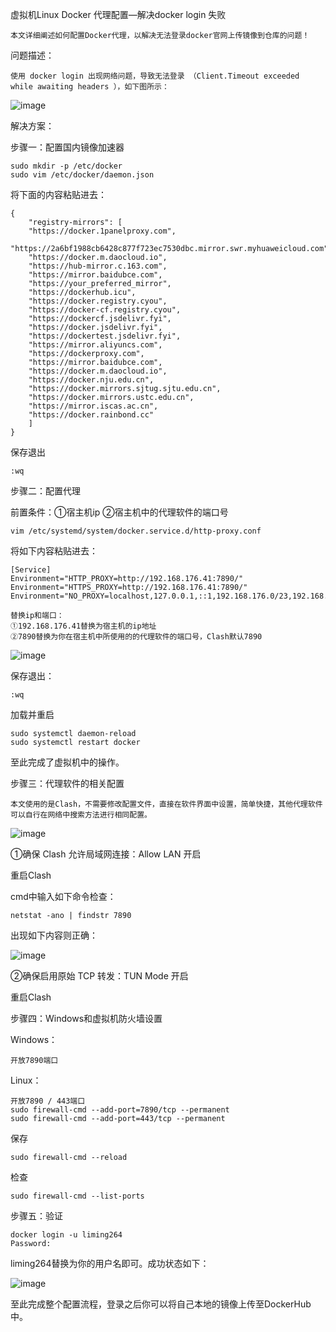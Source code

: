 虚拟机Linux Docker 代理配置—解决docker login 失败
  
    本文详细阐述如何配置Docker代理，以解决无法登录docker官网上传镜像到仓库的问题！

问题描述：

    使用 docker login 出现网络问题，导致无法登录 （Client.Timeout exceeded while awaiting headers ），如下图所示：
  
  ![image](https://github.com/user-attachments/assets/9c2e49c4-5b38-452a-9836-32e2ad9757b7)

解决方案：

步骤一：配置国内镜像加速器

    sudo mkdir -p /etc/docker
    sudo vim /etc/docker/daemon.json

将下面的内容粘贴进去：

    {
        "registry-mirrors": [
        "https://docker.1panelproxy.com",
        "https://2a6bf1988cb6428c877f723ec7530dbc.mirror.swr.myhuaweicloud.com",
        "https://docker.m.daocloud.io",
        "https://hub-mirror.c.163.com",
        "https://mirror.baidubce.com",
        "https://your_preferred_mirror",
        "https://dockerhub.icu",
        "https://docker.registry.cyou",
        "https://docker-cf.registry.cyou",
        "https://dockercf.jsdelivr.fyi",
        "https://docker.jsdelivr.fyi",
        "https://dockertest.jsdelivr.fyi",
        "https://mirror.aliyuncs.com",
        "https://dockerproxy.com",
        "https://mirror.baidubce.com",
        "https://docker.m.daocloud.io",
        "https://docker.nju.edu.cn",
        "https://docker.mirrors.sjtug.sjtu.edu.cn",
        "https://docker.mirrors.ustc.edu.cn",
        "https://mirror.iscas.ac.cn",
        "https://docker.rainbond.cc"
        ]
    }
    
保存退出

    :wq
    
步骤二：配置代理

前置条件：①宿主机ip     ②宿主机中的代理软件的端口号

    vim /etc/systemd/system/docker.service.d/http-proxy.conf

将如下内容粘贴进去：

    [Service]
    Environment="HTTP_PROXY=http://192.168.176.41:7890/"
    Environment="HTTPS_PROXY=http://192.168.176.41:7890/"
    Environment="NO_PROXY=localhost,127.0.0.1,::1,192.168.176.0/23,192.168.196.0/24"

    替换ip和端口：
    ①192.168.176.41替换为宿主机的ip地址
    ②7890替换为你在宿主机中所使用的的代理软件的端口号，Clash默认7890

![image](https://github.com/user-attachments/assets/aca46789-b09f-448d-9f5f-334d40707171)

保存退出：

    :wq

加载并重启

    sudo systemctl daemon-reload
    sudo systemctl restart docker
    
至此完成了虚拟机中的操作。


步骤三：代理软件的相关配置

    本文使用的是Clash，不需要修改配置文件，直接在软件界面中设置，简单快捷，其他代理软件可以自行在网络中搜索方法进行相同配置。

![image](https://github.com/user-attachments/assets/14e4fdb6-0027-40b6-bc13-49e982df62b5)

①确保 Clash 允许局域网连接：Allow LAN 开启

重启Clash

cmd中输入如下命令检查：


    netstat -ano | findstr 7890
    
出现如下内容则正确：

![image](https://github.com/user-attachments/assets/860a793e-f498-4adc-b191-ad6cebca4bdf)

②确保启用原始 TCP 转发：TUN Mode 开启

重启Clash

步骤四：Windows和虚拟机防火墙设置

Windows：

    开放7890端口

Linux：

    开放7890 / 443端口
    sudo firewall-cmd --add-port=7890/tcp --permanent
    sudo firewall-cmd --add-port=443/tcp --permanent

保存

    sudo firewall-cmd --reload

检查

    sudo firewall-cmd --list-ports

步骤五：验证

    docker login -u liming264
    Password: 

liming264替换为你的用户名即可。成功状态如下：

![image](https://github.com/user-attachments/assets/b170237e-1b36-4191-a737-edb4add0c8e8)

至此完成整个配置流程，登录之后你可以将自己本地的镜像上传至DockerHub中。


  
